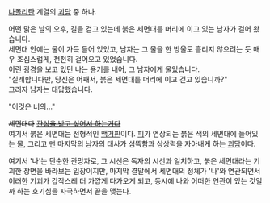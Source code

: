 [나폴리탄](%EB%82%98%ED%8F%B4%EB%A6%AC%ED%83%84.md) 계열의
[괴담](%EA%B4%B4%EB%8B%B4.md) 중 하나.

어떤 맑은 날의 오후, 길을 걷고 있는데 붉은 세면대를 머리에 이고 있는 남자가 걸어 왔습니다.  
세면대 안에는 물이 가득 들어 있었고, 남자는 그 물을 한 방울도 흘리지 않으려는 듯 매우 조심스럽게, 천천히 걸어오고 있었습니다.  
이런 광경을 보고 있던 나는 용기를 내어, 그 남자에게 물었습니다.  
"실례합니다만, 당신은 어째서, 붉은 세면대를 머리에 이고 걷고 있습니까?"  
그러자 남자는 대답했습니다.  

"이것은 너의..."

<del>세면대다</del> <del>[관심을 받고 싶어서 하는거다](%EA%B4%80%EC%A2%85.md)</del>  
여기서 붉은 세면대는 전형적인 [맥거핀](%EB%A7%A5%EA%B1%B0%ED%95%80.md)이다.
[피](%ED%94%BC.md)가 연상되는 붉은 색의 세면대에 들어있는 물, 그리고 맨 마지막의 남자의 대사가 섬뜩함과 상상력을
자아내게 하는 [괴담](%EA%B4%B4%EB%8B%B4.md)이다.

여기서 '나'는 단순한 관망자로, 그 시선은 독자의 시선과 일치하고, 붉은 세면대라는 기괴한 장면을 바라보는 입장이지만, 마지막 결말에서
세면대의 정체가 '나'와 연관되면서 이러한 기괴가 갑작스레 더 가깝게 다가오게 되고, 동시에 나와 어떠한 연관이 있는 것일까 하는 호기심을
자극하면서 끝을 맺는다.

